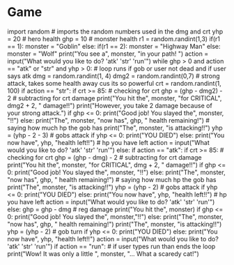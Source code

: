 # Game
import random # imports the random numbers used in the dmg and crt
yhp = 20  # hero health
ghp = 10  # monster health
r1 = random.randint(1,3)
if(r1 == 1):
  monster = "Goblin"
else:
    if(r1 == 2):
      monster = "Highway Man"
    else:
      monster = "Wolf"
print("You see a", monster, "in your path! ")
action = input("What would you like to do? 'atk' 'str' 'run'")
while ghp > 0 and action == "atk" or "str" and yhp > 0: # loop runs if gob or user not dead and if user says atk
  dmg = random.randint(1, 4)
  dmg2 = random.randint(0,7) # strong attack, takes some health away cus its so powerful
  crt = random.randint(1, 100)
  if action == "str":
        if crt >= 85:  # checking for crt
            ghp = (ghp - dmg2) - 2  # subtracting for crt damage
            print("You hit the", monster, "for CRITICAL", dmg2 + 2, " damage!!")
            print("However, you take 2 damage because of your strong attack.")
            if ghp <= 0:
                print("Good job! You slayed the", monster, "!!")
            else:
                print("The", monster, "now has", ghp, " health remaining!")          # saying how much hp the gob has
                print("The", monster, "is attacking!!")
                yhp = (yhp - 2 - 3)                                            # gobs attack
                if yhp <= 0:
                    print("YOU DIED")
                else:
                    print("You now have", yhp, "health left!!")                 # hp you have left
                    action = input("What would you like to do? 'atk' 'str' 'run'")
  else:
    if action == "atk":
        if crt >= 85:  # checking for crt
            ghp = (ghp - dmg) - 2  # subtracting for crt damage
            print("You hit the", monster, "for CRITICAL", dmg + 2, " damage!!")
            if ghp <= 0:
                print("Good job! You slayed the", monster, "!!")
            else:
                print("The", monster, "now has", ghp, " health remaining!")          # saying how much hp the gob has
                print("The", monster, "is attacking!!")
                yhp = (yhp - 2)                                            # gobs attack
                if yhp <= 0:
                    print("YOU DIED")
                else:
                    print("You now have", yhp, "health left!!")                 # hp you have left
                    action = input("What would you like to do? 'atk' 'str' 'run'")
        else:
            ghp = ghp - dmg      # reg damage
            print("You hit the", monster)
            if ghp <= 0:
                print("Good job! You slayed the", monster,"!!")
            else:
                print("The", monster, "now has", ghp, " health remaining!")
                print("The", monster, "is attacking!!")
                yhp = (yhp - 2)                              # gob turn
                if yhp <= 0:
                    print("YOU DIED")
                else:
                    print("You now have", yhp, "health left!!")
                    action = input("What would you like to do? 'atk' 'str' 'run'")
if action == "run":    # if user types run than ends the loop
    print("Wow! It was only a little ", monster, "... What a scaredy cat!")
